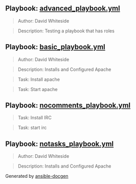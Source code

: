 ## Playbook: [advanced_playbook.yml](advanced_playbook.yml)
> Author: David Whiteside

> Description: Testing a playbook that has roles


## Playbook: [basic_playbook.yml](basic_playbook.yml)
> Author: David Whiteside

> Description: Installs and Configured Apache

> Task: Install apache

> Task: Start apache


## Playbook: [nocomments_playbook.yml](nocomments_playbook.yml)
> Task: Install IRC

> Task: start irc


## Playbook: [notasks_playbook.yml](notasks_playbook.yml)
> Author: David Whiteside

> Description: Installs and Configured Apache



Generated by [ansible-docgen](https://www.github.com/starboarder2001/ansible-docgen)
